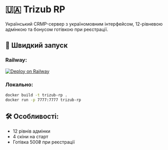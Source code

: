 # 🇺🇦 Trizub RP

Український CRMP-сервер з україномовним інтерфейсом, 12-рівневою адмінкою та бонусом готівкою при реєстрації.

## 🚀 Швидкий запуск

### Railway:
[![Deploy on Railway](https://railway.app/button.svg)](https://railway.app/new)

### Локально:
```bash
docker build -t trizub-rp .
docker run -p 7777:7777 trizub-rp
```

## 🛠 Особливості:
- 12 рівнів адмінки
- 4 скіни на старт
- Готівка 500₴ при реєстрації